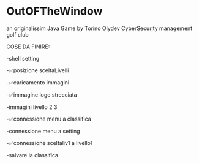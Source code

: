 # OutOFTheWindow
an originalissim Java Game by Torino Olydev CyberSecurity management golf club



COSE DA FINIRE:

-shell setting

-✅posizione sceltaLivelli

-✅caricamento immagini

-✅immagine logo strecciata

-immagini livello 2 3

-✅connessione menu a classifica

-connessione menu a setting

-✅connessione sceltaliv1 a livello1

-salvare la classifica


